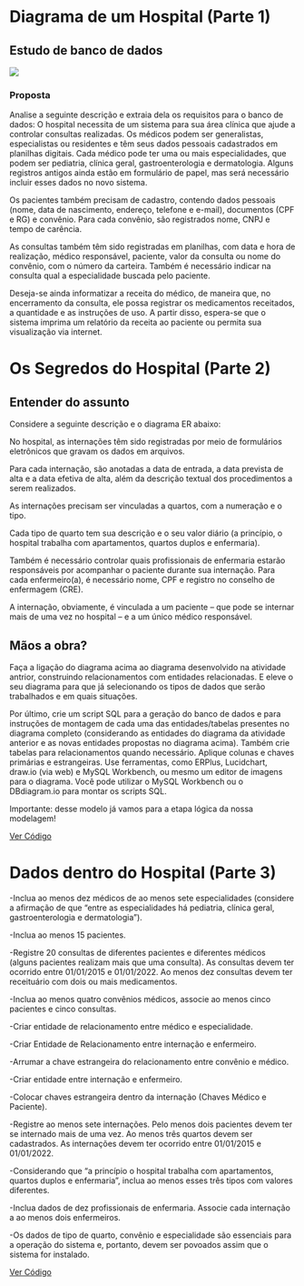 # Diagrama de um Hospital (Parte 1)
## Estudo de banco de dados
 
<img src="https://lh3.googleusercontent.com/6xCJKaG6VAs-rJWeucbXCna7Fg9cmGuIIMA_D3C2_Oq642iqr2MR2TJizq_RC4fMCJ84srnR9qEbs6jwvG2maujYKBDx1m0uoRSA5RUWhn4lqAdK4tf5-kQ19-RrnN93mOQ9mFkGP6RNT0FXiRDR_9-ilY-8AnM1fCMOxf53FJylKDYdyJx4IYXoQYwScus8g2raLrfbSf2XKFOGW67HBeA5nIy9R3CsCgTJkI07sIjZZJ_eUjGb-BsZYR0f8FRQ0FribioG-X0o3dy4vYJ8oqJ1sUBwGOv721wHQQB0NmF7-NztMva82DkfEgnnzHE8y9uuAYx0w_S0PwlFwseW0vTn_Rh4cbzSYl75fCRmSwVnsaNla0eQfp58091VyzKY2RIQ6KkkT7SXHmIp411aLuJd4JchEpJCh1U5Zk4uciUO7lUNqlrVivhNgFPG9cbl4UjJUNTOc83O91gwFC-_u9B71Nc03A-seLCmVDGOxA-lrp0J7vEewLr9nFvuaftHN6pGIfXIHLQ7mFYAoEGiVzwfHLUB0f0IqHah6OEY1k9TgYRKRViTRtwqvnu35XXZKXhkDpfow7fdzmvSniRDT1498cwI1KVkZUAPI8mVokN41B7uXIlAh5hB1I-fAM4eMskTGO4p-lHiSI2xIi3HTyAjMAMkW15jbBAHzWOTMU6osaRTDjVX0N6w6DKLnECYyYLr960VYOOQwdXhbOJUKSVEHaydvD7XtSr42EsbaMXPM2AxG1L2riaMV_E_Lsr96NkmjeASVA_yMYHGD6X2KxdVpTDqOa5Ow8wbnQcNA6viZum_qawbjmARaFdKfOEBq815JfUE9uinBa_J-QbQlnIWiAJxw2cK-odhnf0ySv3QCPYO1zaMotHL47L6w8u6Zu_m0W0tPkflqU3zqu_pFief0QJVHb-jGAWobQsPcYUM=w1022-h444-no?authuser=0">

### Proposta

Analise a seguinte descrição e extraia dela os requisitos para o banco de dados:
O hospital necessita de um sistema para sua área clínica que ajude a controlar consultas realizadas. Os médicos podem ser generalistas, especialistas ou residentes e têm seus dados pessoais cadastrados em planilhas digitais. Cada médico pode ter uma ou mais especialidades, que podem ser pediatria, clínica geral, gastroenterologia e dermatologia. Alguns registros antigos ainda estão em formulário de papel, mas será necessário incluir esses dados no novo sistema.

Os pacientes também precisam de cadastro, contendo dados pessoais (nome, data de nascimento, endereço, telefone e e-mail), documentos (CPF e RG) e convênio. Para cada convênio, são registrados nome, CNPJ e tempo de carência.

As consultas também têm sido registradas em planilhas, com data e hora de realização, médico responsável, paciente, valor da consulta ou nome do convênio, com o número da carteira. Também é necessário indicar na consulta qual a especialidade buscada pelo paciente.

Deseja-se ainda informatizar a receita do médico, de maneira que, no encerramento da consulta, ele possa registrar os medicamentos receitados, a quantidade e as instruções de uso. A partir disso, espera-se que o sistema imprima um relatório da receita ao paciente ou permita sua visualização via internet.

# Os Segredos do Hospital (Parte 2)

## Entender do assunto
Considere a seguinte descrição e o diagrama ER abaixo:

No hospital, as internações têm sido registradas por meio de formulários eletrônicos que gravam os dados em arquivos. 

Para cada internação, são anotadas a data de entrada, a data prevista de alta e a data efetiva de alta, além da descrição textual dos procedimentos a serem realizados. 

As internações precisam ser vinculadas a quartos, com a numeração e o tipo. 

Cada tipo de quarto tem sua descrição e o seu valor diário (a princípio, o hospital trabalha com apartamentos, quartos duplos e enfermaria).

Também é necessário controlar quais profissionais de enfermaria estarão responsáveis por acompanhar o paciente durante sua internação. Para cada enfermeiro(a), é necessário nome, CPF e registro no conselho de enfermagem (CRE).

A internação, obviamente, é vinculada a um paciente – que pode se internar mais de uma vez no hospital – e a um único médico responsável.

## Mãos a obra?
Faça a ligação do diagrama acima ao diagrama desenvolvido na atividade antrior, construindo relacionamentos com entidades relacionadas. E eleve o seu diagrama para que já selecionando os tipos de dados que serão trabalhados e em quais situações. 

Por último, crie um script SQL para a geração do banco de dados e para instruções de montagem de cada uma das entidades/tabelas presentes no diagrama completo (considerando as entidades do diagrama da atividade anterior e as novas entidades propostas no diagrama acima). Também crie tabelas para relacionamentos quando necessário. Aplique colunas e chaves primárias e estrangeiras.
Use ferramentas, como ERPlus, Lucidchart, draw.io (via web) e MySQL Workbench, ou mesmo um editor de imagens para o diagrama.  Você pode utilizar o MySQL Workbench ou o DBdiagram.io para montar os scripts SQL.

Importante: desse modelo já vamos para a etapa lógica da nossa modelagem!

<a href="https://github.com/imFreitas/Hospital-Fundamental-/blob/main/Parte%202/hospital.sql">Ver Código</a>

# Dados dentro do Hospital (Parte 3)
-Inclua ao menos dez médicos de ao menos sete especialidades (considere a afirmação de que “entre as especialidades há pediatria, clínica geral, gastroenterologia e dermatologia”).

-Inclua ao menos 15 pacientes.

-Registre 20 consultas de diferentes pacientes e diferentes médicos (alguns pacientes realizam mais que uma consulta). As consultas devem ter ocorrido entre 01/01/2015 e 01/01/2022. Ao menos dez consultas devem ter receituário com dois ou mais medicamentos.

-Inclua ao menos quatro convênios médicos, associe ao menos cinco pacientes e cinco consultas.

-Criar entidade de relacionamento entre médico e especialidade. 

-Criar Entidade de Relacionamento entre internação e enfermeiro. 

-Arrumar a chave estrangeira do relacionamento entre convênio e médico.

-Criar entidade entre internação e enfermeiro.

-Colocar chaves estrangeira dentro da internação (Chaves Médico e Paciente).

-Registre ao menos sete internações. Pelo menos dois pacientes devem ter se internado mais de uma vez. Ao menos três quartos devem ser cadastrados. As internações devem ter ocorrido entre 01/01/2015 e 01/01/2022.

-Considerando que “a princípio o hospital trabalha com apartamentos, quartos duplos e enfermaria”, inclua ao menos esses três tipos com valores diferentes.

-Inclua dados de dez profissionais de enfermaria. Associe cada internação a ao menos dois enfermeiros.

-Os dados de tipo de quarto, convênio e especialidade são essenciais para a operação do sistema e, portanto, devem ser povoados assim que o sistema for instalado.

<a href="https://github.com/imFreitas/Hospital-Fundamental-/blob/main/Parte%202/hospital.sql">Ver Código</a>






